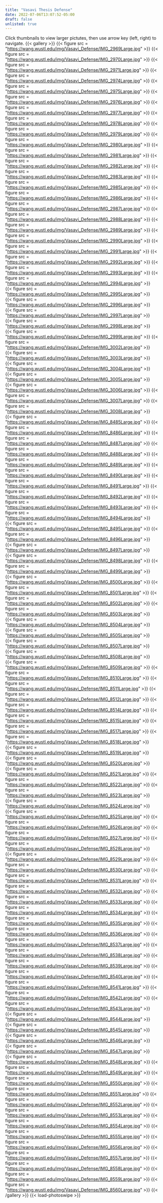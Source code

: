 ```yaml
---
title: "Vasavi Thesis Defense"
date: 2022-07-06T13:07:52-05:00
draft: false
unlisted: true
---
```

Click thumbnails to view larger pictutes, then use arrow key (left, right) to navigate.
{{< gallery >}}
{{< figure src = "https://wang.wustl.edu/img/Vasavi_Defense/IMG_2969Large.jpg" >}} 
{{< figure src = "https://wang.wustl.edu/img/Vasavi_Defense/IMG_2970Large.jpg" >}} 
{{< figure src = "https://wang.wustl.edu/img/Vasavi_Defense/IMG_2971Large.jpg" >}} 
{{< figure src = "https://wang.wustl.edu/img/Vasavi_Defense/IMG_2974Large.jpg" >}} 
{{< figure src = "https://wang.wustl.edu/img/Vasavi_Defense/IMG_2975Large.jpg" >}} 
{{< figure src = "https://wang.wustl.edu/img/Vasavi_Defense/IMG_2976Large.jpg" >}} 
{{< figure src = "https://wang.wustl.edu/img/Vasavi_Defense/IMG_2977Large.jpg" >}} 
{{< figure src = "https://wang.wustl.edu/img/Vasavi_Defense/IMG_2978Large.jpg" >}} 
{{< figure src = "https://wang.wustl.edu/img/Vasavi_Defense/IMG_2979Large.jpg" >}} 
{{< figure src = "https://wang.wustl.edu/img/Vasavi_Defense/IMG_2980Large.jpg" >}} 
{{< figure src = "https://wang.wustl.edu/img/Vasavi_Defense/IMG_2981Large.jpg" >}} 
{{< figure src = "https://wang.wustl.edu/img/Vasavi_Defense/IMG_2982Large.jpg" >}} 
{{< figure src = "https://wang.wustl.edu/img/Vasavi_Defense/IMG_2983Large.jpg" >}} 
{{< figure src = "https://wang.wustl.edu/img/Vasavi_Defense/IMG_2985Large.jpg" >}} 
{{< figure src = "https://wang.wustl.edu/img/Vasavi_Defense/IMG_2986Large.jpg" >}} 
{{< figure src = "https://wang.wustl.edu/img/Vasavi_Defense/IMG_2987Large.jpg" >}} 
{{< figure src = "https://wang.wustl.edu/img/Vasavi_Defense/IMG_2988Large.jpg" >}} 
{{< figure src = "https://wang.wustl.edu/img/Vasavi_Defense/IMG_2989Large.jpg" >}} 
{{< figure src = "https://wang.wustl.edu/img/Vasavi_Defense/IMG_2990Large.jpg" >}} 
{{< figure src = "https://wang.wustl.edu/img/Vasavi_Defense/IMG_2991Large.jpg" >}} 
{{< figure src = "https://wang.wustl.edu/img/Vasavi_Defense/IMG_2992Large.jpg" >}} 
{{< figure src = "https://wang.wustl.edu/img/Vasavi_Defense/IMG_2993Large.jpg" >}} 
{{< figure src = "https://wang.wustl.edu/img/Vasavi_Defense/IMG_2994Large.jpg" >}}	 
{{< figure src = "https://wang.wustl.edu/img/Vasavi_Defense/IMG_2995Large.jpg" >}}	 
{{< figure src = "https://wang.wustl.edu/img/Vasavi_Defense/IMG_2996Large.jpg" >}}	 
{{< figure src = "https://wang.wustl.edu/img/Vasavi_Defense/IMG_2997Large.jpg" >}}	 
{{< figure src = "https://wang.wustl.edu/img/Vasavi_Defense/IMG_2998Large.jpg" >}}	 
{{< figure src = "https://wang.wustl.edu/img/Vasavi_Defense/IMG_2999Large.jpg" >}} 
{{< figure src = "https://wang.wustl.edu/img/Vasavi_Defense/IMG_3002Large.jpg" >}}	 
{{< figure src = "https://wang.wustl.edu/img/Vasavi_Defense/IMG_3003Large.jpg" >}}	 
{{< figure src = "https://wang.wustl.edu/img/Vasavi_Defense/IMG_3004Large.jpg" >}}	 
{{< figure src = "https://wang.wustl.edu/img/Vasavi_Defense/IMG_3005Large.jpg" >}}	 
{{< figure src = "https://wang.wustl.edu/img/Vasavi_Defense/IMG_3006Large.jpg" >}} 
{{< figure src = "https://wang.wustl.edu/img/Vasavi_Defense/IMG_3007Large.jpg" >}} 
{{< figure src = "https://wang.wustl.edu/img/Vasavi_Defense/IMG_3008Large.jpg" >}}	 
{{< figure src = "https://wang.wustl.edu/img/Vasavi_Defense/IMG_8485Large.jpg" >}} 
{{< figure src = "https://wang.wustl.edu/img/Vasavi_Defense/IMG_8486Large.jpg" >}} 
{{< figure src = "https://wang.wustl.edu/img/Vasavi_Defense/IMG_8487Large.jpg" >}} 
{{< figure src = "https://wang.wustl.edu/img/Vasavi_Defense/IMG_8488Large.jpg" >}} 
{{< figure src = "https://wang.wustl.edu/img/Vasavi_Defense/IMG_8489Large.jpg" >}} 
{{< figure src = "https://wang.wustl.edu/img/Vasavi_Defense/IMG_8490Large.jpg" >}} 
{{< figure src = "https://wang.wustl.edu/img/Vasavi_Defense/IMG_8491Large.jpg" >}} 
{{< figure src = "https://wang.wustl.edu/img/Vasavi_Defense/IMG_8492Large.jpg" >}} 
{{< figure src = "https://wang.wustl.edu/img/Vasavi_Defense/IMG_8493Large.jpg" >}} 
{{< figure src = "https://wang.wustl.edu/img/Vasavi_Defense/IMG_8494Large.jpg" >}}	 
{{< figure src = "https://wang.wustl.edu/img/Vasavi_Defense/IMG_8495Large.jpg" >}} 
{{< figure src = "https://wang.wustl.edu/img/Vasavi_Defense/IMG_8496Large.jpg" >}}	 
{{< figure src = "https://wang.wustl.edu/img/Vasavi_Defense/IMG_8497Large.jpg" >}}	 
{{< figure src = "https://wang.wustl.edu/img/Vasavi_Defense/IMG_8498Large.jpg" >}} 
{{< figure src = "https://wang.wustl.edu/img/Vasavi_Defense/IMG_8499Large.jpg" >}}	 
{{< figure src = "https://wang.wustl.edu/img/Vasavi_Defense/IMG_8500Large.jpg" >}} 
{{< figure src = "https://wang.wustl.edu/img/Vasavi_Defense/IMG_8501Large.jpg" >}} 
{{< figure src = "https://wang.wustl.edu/img/Vasavi_Defense/IMG_8502Large.jpg" >}} 
{{< figure src = "https://wang.wustl.edu/img/Vasavi_Defense/IMG_8503Large.jpg" >}}	 
{{< figure src = "https://wang.wustl.edu/img/Vasavi_Defense/IMG_8504Large.jpg" >}}	 
{{< figure src = "https://wang.wustl.edu/img/Vasavi_Defense/IMG_8505Large.jpg" >}}	 
{{< figure src = "https://wang.wustl.edu/img/Vasavi_Defense/IMG_8507Large.jpg" >}}	 
{{< figure src = "https://wang.wustl.edu/img/Vasavi_Defense/IMG_8508Large.jpg" >}}	 
{{< figure src = "https://wang.wustl.edu/img/Vasavi_Defense/IMG_8509Large.jpg" >}} 
{{< figure src = "https://wang.wustl.edu/img/Vasavi_Defense/IMG_8510Large.jpg" >}} 
{{< figure src = "https://wang.wustl.edu/img/Vasavi_Defense/IMG_8511Large.jpg" >}} 
{{< figure src = "https://wang.wustl.edu/img/Vasavi_Defense/IMG_8512Large.jpg" >}} 
{{< figure src = "https://wang.wustl.edu/img/Vasavi_Defense/IMG_8514Large.jpg" >}} 
{{< figure src = "https://wang.wustl.edu/img/Vasavi_Defense/IMG_8515Large.jpg" >}} 
{{< figure src = "https://wang.wustl.edu/img/Vasavi_Defense/IMG_8517Large.jpg" >}} 
{{< figure src = "https://wang.wustl.edu/img/Vasavi_Defense/IMG_8518Large.jpg" >}}	 
{{< figure src = "https://wang.wustl.edu/img/Vasavi_Defense/IMG_8519Large.jpg" >}}	 
{{< figure src = "https://wang.wustl.edu/img/Vasavi_Defense/IMG_8520Large.jpg" >}}	 
{{< figure src = "https://wang.wustl.edu/img/Vasavi_Defense/IMG_8521Large.jpg" >}} 
{{< figure src = "https://wang.wustl.edu/img/Vasavi_Defense/IMG_8522Large.jpg" >}} 
{{< figure src = "https://wang.wustl.edu/img/Vasavi_Defense/IMG_8523Large.jpg" >}}	 
{{< figure src = "https://wang.wustl.edu/img/Vasavi_Defense/IMG_8524Large.jpg" >}}	 
{{< figure src = "https://wang.wustl.edu/img/Vasavi_Defense/IMG_8525Large.jpg" >}} 
{{< figure src = "https://wang.wustl.edu/img/Vasavi_Defense/IMG_8526Large.jpg" >}} 
{{< figure src = "https://wang.wustl.edu/img/Vasavi_Defense/IMG_8527Large.jpg" >}} 
{{< figure src = "https://wang.wustl.edu/img/Vasavi_Defense/IMG_8528Large.jpg" >}}	 
{{< figure src = "https://wang.wustl.edu/img/Vasavi_Defense/IMG_8529Large.jpg" >}} 
{{< figure src = "https://wang.wustl.edu/img/Vasavi_Defense/IMG_8530Large.jpg" >}} 
{{< figure src = "https://wang.wustl.edu/img/Vasavi_Defense/IMG_8531Large.jpg" >}} 
{{< figure src = "https://wang.wustl.edu/img/Vasavi_Defense/IMG_8532Large.jpg" >}} 
{{< figure src = "https://wang.wustl.edu/img/Vasavi_Defense/IMG_8533Large.jpg" >}} 
{{< figure src = "https://wang.wustl.edu/img/Vasavi_Defense/IMG_8534Large.jpg" >}} 
{{< figure src = "https://wang.wustl.edu/img/Vasavi_Defense/IMG_8535Large.jpg" >}} 
{{< figure src = "https://wang.wustl.edu/img/Vasavi_Defense/IMG_8536Large.jpg" >}} 
{{< figure src = "https://wang.wustl.edu/img/Vasavi_Defense/IMG_8537Large.jpg" >}} 
{{< figure src = "https://wang.wustl.edu/img/Vasavi_Defense/IMG_8538Large.jpg" >}} 
{{< figure src = "https://wang.wustl.edu/img/Vasavi_Defense/IMG_8539Large.jpg" >}} 
{{< figure src = "https://wang.wustl.edu/img/Vasavi_Defense/IMG_8540Large.jpg" >}} 
{{< figure src = "https://wang.wustl.edu/img/Vasavi_Defense/IMG_8541Large.jpg" >}} 
{{< figure src = "https://wang.wustl.edu/img/Vasavi_Defense/IMG_8542Large.jpg" >}} 
{{< figure src = "https://wang.wustl.edu/img/Vasavi_Defense/IMG_8543Large.jpg" >}}	 
{{< figure src = "https://wang.wustl.edu/img/Vasavi_Defense/IMG_8544Large.jpg" >}}	 
{{< figure src = "https://wang.wustl.edu/img/Vasavi_Defense/IMG_8545Large.jpg" >}}	 
{{< figure src = "https://wang.wustl.edu/img/Vasavi_Defense/IMG_8546Large.jpg" >}}	 
{{< figure src = "https://wang.wustl.edu/img/Vasavi_Defense/IMG_8547Large.jpg" >}}	 
{{< figure src = "https://wang.wustl.edu/img/Vasavi_Defense/IMG_8548Large.jpg" >}} 
{{< figure src = "https://wang.wustl.edu/img/Vasavi_Defense/IMG_8549Large.jpg" >}} 
{{< figure src = "https://wang.wustl.edu/img/Vasavi_Defense/IMG_8550Large.jpg" >}} 
{{< figure src = "https://wang.wustl.edu/img/Vasavi_Defense/IMG_8551Large.jpg" >}} 
{{< figure src = "https://wang.wustl.edu/img/Vasavi_Defense/IMG_8552Large.jpg" >}} 
{{< figure src = "https://wang.wustl.edu/img/Vasavi_Defense/IMG_8553Large.jpg" >}} 
{{< figure src = "https://wang.wustl.edu/img/Vasavi_Defense/IMG_8554Large.jpg" >}} 
{{< figure src = "https://wang.wustl.edu/img/Vasavi_Defense/IMG_8555Large.jpg" >}} 
{{< figure src = "https://wang.wustl.edu/img/Vasavi_Defense/IMG_8556Large.jpg" >}} 
{{< figure src = "https://wang.wustl.edu/img/Vasavi_Defense/IMG_8557Large.jpg" >}} 
{{< figure src = "https://wang.wustl.edu/img/Vasavi_Defense/IMG_8558Large.jpg" >}} 
{{< figure src = "https://wang.wustl.edu/img/Vasavi_Defense/IMG_8559Large.jpg" >}} 
{{< figure src = "https://wang.wustl.edu/img/Vasavi_Defense/IMG_8560Large.jpg" >}} 
{{< /gallery >}}
{{< load-photoswipe >}}